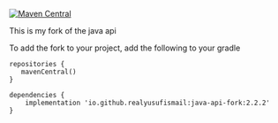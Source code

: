 [![Maven Central](https://maven-badges.herokuapp.com/maven-central/io.github.realyusufismail/java-api-fork/badge.svg)](https://maven-badges.herokuapp.com/maven-central/io.github.realyusufismail/java-api-fork)

This is my fork of the java api

To add the fork to your project, add the following to your gradle

    repositories {
       mavenCentral()
    }

    dependencies {
        implementation 'io.github.realyusufismail:java-api-fork:2.2.2'
    }

